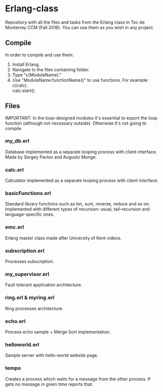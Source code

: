 # Erlang-class
Repository with all the files and tasks from the Erlang class in Tec de Monterrey CCM (Fall 2016).
You can use them as you wish in any project.

## Compile
In order to compile and use them:
1. Install Erlang.
2. Navigate to the files containing folder.
3. Type "c(ModuleName)."
4. Use "ModuleName:functionName()" to use functions.
For example:  
c(calc).  
calc:start().

## Files
IMPORTANT: In the loop-designed modules it's essential to export the loop function (although not necessary outside). 
Otherwise it's not going to compile

### my_db.erl
Database implemented as a separate looping process with client interface. Made by Sergey Pavlov and Augusto Monge.

### calc.erl
Calculator implemented as a separate looping process with client interface.

### basicFunctions.erl
Standard library functions such as len, sum, reverse, reduce and so on. Implemented with different types of recursion: usual, tail-recursion and language-specific ones.

### emc.erl
Erlang master class made after University of Kent videos.

### subscription.erl
Processes subscription.

### my_supervisor.erl
Fault tolerant application architecture.

### ring.erl & myring.erl
Ring processes architecture.

### echo.erl
Process echo sample + Merge Sort implementation.

### helloworld.erl
Sample server with hello-world website page.

### tempo
Creates a process which waits for a message from the other process. If gets no message in given time reports that.
